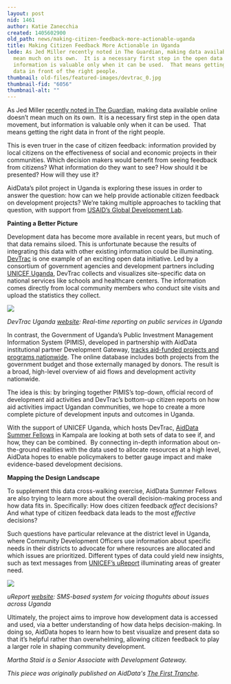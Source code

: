 ```yaml
---
layout: post
nid: 1461
author: Katie Zanecchia
created: 1405602900
old_path: news/making-citizen-feedback-more-actionable-uganda
title: Making Citizen Feedback More Actionable in Uganda
lede: As Jed Miller recently noted in The Guardian, making data available online doesn’t
  mean much on its own.  It is a necessary first step in the open data movement, but
  information is valuable only when it can be used.  That means getting the right
  data in front of the right people.
thumbnail: old-files/featured-images/devtrac_0.jpg
thumbnail-fid: "6056"
thumbnail-alt: ""
---
```


As Jed Miller [recently noted in The Guardian](http://www.theguardian.com/public-leaders-network/2014/may/27/open-government-data-online-impenetrable?CMP=twt_gu), making data available online doesn’t mean much on its own.  It is a necessary first step in the open data movement, but information is valuable only when it can be used.  That means getting the right data in front of the right people.

This is even truer in the case of citizen feedback: information provided by local citizens on the effectiveness of social and economic projects in their communities. Which decision makers would benefit from seeing feedback from citizens? What information do they want to see? How should it be presented? How will they use it?

AidData’s pilot project in Uganda is exploring these issues in order to answer the question: how can we help provide actionable citizen feedback on development projects? We’re taking multiple approaches to tackling that question, with support from [USAID’s Global Development Lab](http://www.usaid.gov/GlobalDevLab).

**Painting a Better Picture**

Development data has become more available in recent years, but much of that data remains siloed. This is unfortunate because the results of integrating this data with other existing information could be illuminating. [DevTrac](http://www.devtrac.ug/) is one example of an exciting open data initiative. Led by a consortium of government agencies and development partners including [UNICEF Uganda](http://www.unicef.org/uganda/), DevTrac collects and visualizes site-specific data on national services like schools and healthcare centers. The information comes directly from local community members who conduct site visits and upload the statistics they collect.

![](/assets/inline-images/devtrac_0.jpg)

*DevTrac Uganda [website](http://www.devtrac.ug/): Real-time reporting on public services in Uganda*

In contrast, the Government of Uganda’s Public Investment Management Information System (PIMIS), developed in partnership with AidData institutional partner Development Gateway, [tracks aid-funded projects and programs nationwide](http://aiddata.org/blog/we-have-geocoded-data-in-uganda-now-what). The online database includes both projects from the government budget and those externally managed by donors. The result is a broad, high-level overview of aid flows and development activity nationwide.

The idea is this: by bringing together PIMIS’s top-down, official record of development aid activities and DevTrac’s bottom-up citizen reports on how aid activities impact Ugandan communities, we hope to create a more complete picture of development inputs and outcomes in Uganda.

With the support of UNICEF Uganda, which hosts DevTrac, [AidData Summer Fellows](http://aiddata.org/aiddata-summer-fellows) in Kampala are looking at both sets of data to see if, and how, they can be combined.  By connecting in-depth information about on-the-ground realities with the data used to allocate resources at a high level, AidData hopes to enable policymakers to better gauge impact and make evidence-based development decisions.

**Mapping the Design Landscape**

To supplement this data cross-walking exercise, AidData Summer Fellows are also trying to learn more about the overall decision-making process and how data fits in. Specifically: How does citizen feedback *affect* decisions? And what type of citizen feedback data leads to the most *effective* decisions?

Such questions have particular relevance at the district level in Uganda, where Community Development Officers use information about specific needs in their districts to advocate for where resources are allocated and which issues are prioritized. Different types of data could yield new insights, such as text messages from [UNICEF’s uReport](http://ureport.ug/) illuminating areas of greater need.

![](/assets/inline-images/ureport.jpg)

*uReport [website](http://ureport.ug/): SMS-based system for voicing thoguhts about issues across Uganda*

Ultimately, the project aims to improve how development data is accessed and used, via a better understanding of how data helps decision-making. In doing so, AidData hopes to learn how to best visualize and present data so that it’s helpful rather than overwhelming, allowing citizen feedback to play a larger role in shaping community development.

*Martha Staid is a Senior Associate with Development Gateway.*

*This piece was originally published on AidData's [The First Tranche](http://aiddata.org/blog/beyond-open-data-in-uganda-how-do-we-make-citizen-feedback-more-actionable).*
